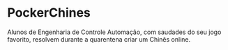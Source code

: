 # PockerChines
Alunos de Engenharia de Controle  Automação, com saudades do seu jogo favorito, resolvem durante a quarentena criar um Chinês online.

